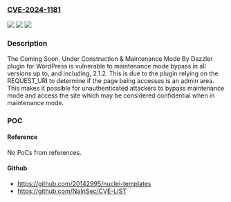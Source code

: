 ### [CVE-2024-1181](https://cve.mitre.org/cgi-bin/cvename.cgi?name=CVE-2024-1181)
![](https://img.shields.io/static/v1?label=Product&message=Coming%20Soon%2C%20Under%20Construction%20%26%20Maintenance%20Mode%20By%20Dazzler&color=blue)
![](https://img.shields.io/static/v1?label=Version&message=*%3C%3D%202.1.2%20&color=brighgreen)
![](https://img.shields.io/static/v1?label=Vulnerability&message=CWE-862%20Missing%20Authorization&color=brighgreen)

### Description

The Coming Soon, Under Construction & Maintenance Mode By Dazzler plugin for WordPress is vulnerable to maintenance mode bypass in all versions up to, and including, 2.1.2. This is due to the plugin relying on the REQUEST_URI to determine if the page being accesses is an admin area.  This makes it possible for unauthenticated attackers to bypass maintenance mode and access the site which may be considered confidential when in maintenance mode.

### POC

#### Reference
No PoCs from references.

#### Github
- https://github.com/20142995/nuclei-templates
- https://github.com/NaInSec/CVE-LIST

